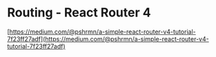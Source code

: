 # Routing - React Router 4

[https://medium.com/@pshrmn/a-simple-react-router-v4-tutorial-7f23ff27adf](https://medium.com/@pshrmn/a-simple-react-router-v4-tutorial-7f23ff27adf)

